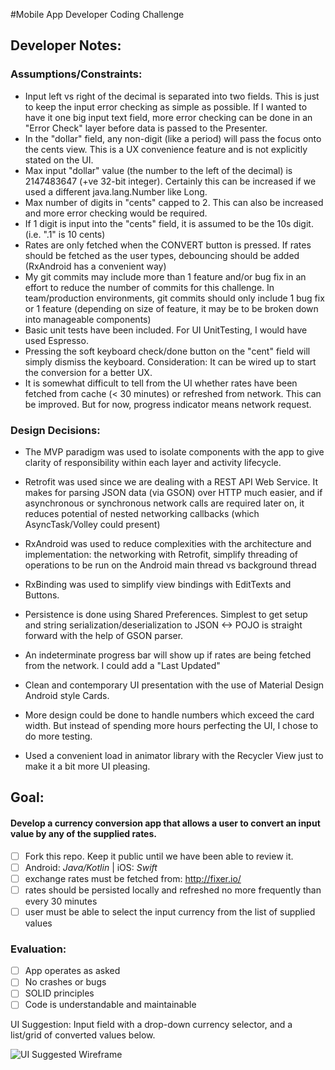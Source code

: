#Mobile App Developer Coding Challenge

## Developer Notes:

### Assumptions/Constraints:

- Input left vs right of the decimal is separated into two fields.  This is just to keep the input error checking as simple as possible.  If I wanted to have it one big input text field, more error checking can be done in an "Error Check" layer before data is passed to the Presenter.
- In the "dollar" field, any non-digit (like a period) will pass the focus onto the cents view.  This is a UX convenience feature and is not explicitly stated on the UI.
- Max input "dollar" value (the number to the left of the decimal) is 2147483647 (+ve 32-bit integer).  Certainly this can be increased if we used a different java.lang.Number like Long. 
- Max number of digits in "cents" capped to 2.  This can also be increased and more error checking would be required.
- If 1 digit is input into the "cents" field, it is assumed to be the 10s digit.  (i.e. ".1" is 10 cents)
- Rates are only fetched when the CONVERT button is pressed.  If rates should be fetched as the user types, debouncing should be added (RxAndroid has a convenient way)
- My git commits may include more than 1 feature and/or bug fix in an effort to reduce the number of commits for this challenge.  In team/production environments, git commits should only include 1 bug fix or 1 feature (depending on size of feature, it may be to be broken down into manageable components)
- Basic unit tests have been included.  For UI UnitTesting, I would have used Espresso.
- Pressing the soft keyboard check/done button on the "cent" field will simply dismiss the keyboard.  Consideration: It can be wired up to start the conversion for a better UX.
- It is somewhat difficult to tell from the UI whether rates have been fetched from cache (< 30 minutes) or refreshed from network.  This can be improved.  But for now, progress indicator means network request.


### Design Decisions:

- The MVP paradigm was used to isolate components with the app to give clarity of responsibility within each layer and activity lifecycle. 
- Retrofit was used since we are dealing with a REST API Web Service.  It makes for parsing JSON data (via GSON) over HTTP much easier, and if asynchronous or synchronous network calls are required later on, it reduces potential of nested networking callbacks (which AsyncTask/Volley could present)
- RxAndroid was used to reduce complexities with the architecture and implementation: the networking with Retrofit, simplify threading of operations to be run on the Android main thread vs background thread
- RxBinding was used to simplify view bindings with EditTexts and Buttons.
- Persistence is done using Shared Preferences.  Simplest to get setup and string serialization/deserialization to JSON <-> POJO is straight forward with the help of GSON parser.
- An indeterminate progress bar will show up if rates are being fetched from the network.  I could add a "Last Updated" 

- Clean and contemporary UI presentation with the use of Material Design Android style Cards.
- More design could be done to handle numbers which exceed the card width.  But instead of spending more hours perfecting the UI, I chose to do more testing.
- Used a convenient load in animator library with the Recycler View just to make it a bit more UI pleasing.


## Goal:

#### Develop a currency conversion app that allows a user to convert an input value by any of the supplied rates.

- [ ] Fork this repo. Keep it public until we have been able to review it.
- [ ] Android: _Java/Kotlin_ | iOS: _Swift_
- [ ] exchange rates must be fetched from: http://fixer.io/  
- [ ] rates should be persisted locally and refreshed no more frequently than every 30 minutes
- [ ] user must be able to select the input currency from the list of supplied values

### Evaluation:
- [ ] App operates as asked
- [ ] No crashes or bugs
- [ ] SOLID principles
- [ ] Code is understandable and maintainable

UI Suggestion: Input field with a drop-down currency selector, and a list/grid of converted values below.

![UI Suggested Wireframe](ui_suggestion.png)
